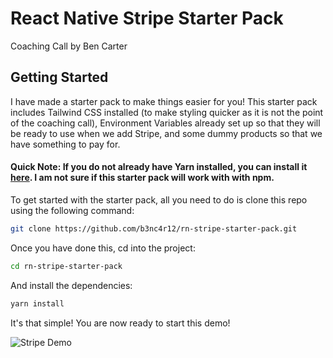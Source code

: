 # React Native Stripe Starter Pack

Coaching Call by Ben Carter

## Getting Started

I have made a starter pack to make things easier for you! This starter pack includes Tailwind CSS installed (to make styling quicker as it is not the point of the coaching call), Environment Variables already set up so that they will be ready to use when we add Stripe, and some dummy products so that we have something to pay for.

#### Quick Note: If you do not already have Yarn installed, you can install it [here](https://yarnpkg.com/getting-started/install). I am not sure if this starter pack will work with with npm.

To get started with the starter pack, all you need to do is clone this repo using the following command:

```bash
git clone https://github.com/b3nc4r12/rn-stripe-starter-pack.git
```

Once you have done this, cd into the project:

```bash
cd rn-stripe-starter-pack
```

And install the dependencies:

```bash
yarn install
```

It's that simple! You are now ready to start this demo!

![Stripe Demo](https://i.ibb.co/88BXcxJ/977-FAB9-E-47-F5-4-EB3-84-FF-9-F66-B63419-CD.png)
